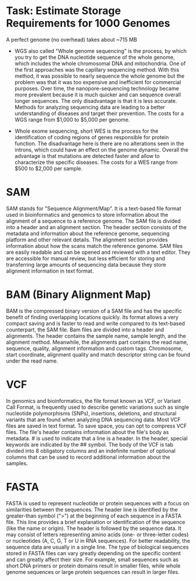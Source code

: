 
#  Task: Estimate Storage Requirements for 1000 Genomes


A perfect genome (no overhead) takes about  ~715 MB

- WGS also called "Whole genome sequencing" is the process, by which 
you try to get the DNA nucleotide sequence of the whole genome, which includes the whole chromosomal DNA and mitochondria. 
One of the first approaches was the capillary sequencing method. With this method, it was possible to nearly sequence the whole genome but 
the problem was that it was too expensive and inefficient for commercial purposes. 
Over time, the nanopore-sequencing technology became more prevalent because it is much quicker and can sequence 
overall longer sequences. The only disadvantage is that it is less accurate. 
Methods for analyzing sequencing data are leading to a better understanding of diseases and target their prevention.
The costs for a WGS range from $1,000 to $5,000 per genome. 


- Whole exome sequencing, short WES is the process for the identification of coding regions of genes responsible for protein function. 
The disadvantage here is there are no alterations seen in the introns, which could have an effect on the genome dynamic. 
Overall the advantage is that mutations are detected faster and allow to characterize the specific diseases.
The costs for a WES range from $500 to $2,000 per sample. 

#  SAM 

SAM stands for "Sequence Alignment/Map". It is a text-based file format used in bioinformatics and genomics to store information
about the alignment of a sequence to a reference genome. The SAM file is divided into a header and an alignment section. 
The header section consists of the metadata and information about the reference genome, sequencing platform and other relevant details.
The alignment section provides information about how the scans match the reference genome. SAM files are easily readable and can be opened and reviewed with a text editor. They are accessible for manual review, but less efficient for storing and transferring large amounts of sequencing data because they store alignment information in text format. 


# BAM (Binary Alignment Map) 

BAM is the compressed binary version of a SAM file and has the specific benefit of finding overlapping locations quickly.
Its format allows a very compact saving and is faster to read and write compared to its text-based counterpart, the SAM file.
Bam files are divided into a header and alignments. 
The header contains the sample name, sample length, and the alignment method. Meanwhile, the alignments part contains the read name,
sequence, quality, alignment information and custom tags. 
Chromosome, start coordinate, alignment quality and match descriptor string can be found under the read name. 

#  VCF

In genomics and bioinformatics, the file format known as VCF, or Variant Call Format, is frequently used to describe genetic variations such as single nucleotide polymorphisms (SNPs), insertions, deletions, and structural variants that are found when analyzing DNA sequencing data. Most VCF files are saved in text format. To save space, you can opt to compress VCF files. The file's header contains information about the file's body as metadata. # is used to indicate that a line is a header. In the header, special keywords are indicated by the ## symbol. The body of the VCF is tab divided into 8 obligatory columns and an indefinite number of optional columns that can be used to record additional information about the samples.



#  FASTA

FASTA is used to represent nucleotide or protein sequences with a focus on similarities between the sequences. 
The header line is identified by the greater-than symbol (">") at the beginning of each sequence in a FASTA file.
This line provides a brief explanation or identification of the sequence (like the name or origin). 
The header is followed by the sequence data. It may consist of letters representing amino acids 
(one- or three-letter codes) or nucleotides (A, C, G, T or U in RNA sequences). For better readability,
the sequence data are usually in a single line. The type of biological sequences stored in FASTA files can vary
greatly depending on the specific content and can greatly affect their size. For example, small sequences such as
short DNA primers or protein domains result in smaller files, 
while whole genome sequences or large protein sequences can result in larger files.






